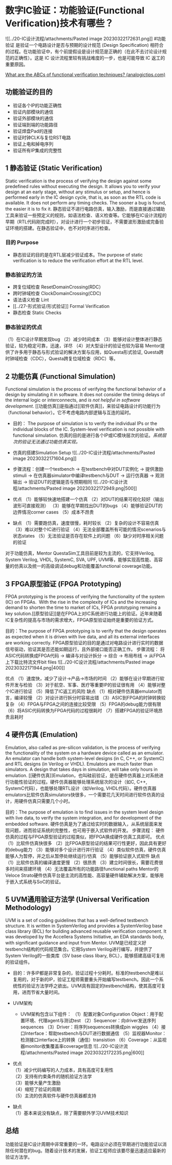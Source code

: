 # 数字IC验证：功能验证(Functional Verification)技术有哪些？
![[../20-IC设计流程/attachments/Pasted image 20230322172631.png]]
#功能验证 是验证一个电路设计是否与预期的设计规范 (Design Specification) 相符合的过程。在功能验证中，有个前提假设是设计规范是正确的（在此不去讨论设计规范的正确性）。这是 IC 设计流程里较有挑战难度的一步，也是可能导致 IC 返工的重要原因。

[What are the ABCs of functional verification techniques? (analogictips.com)](https://www.analogictips.com/what-are-abcs-of-functional-verification-techniques/)

## 功能验证的目的
-   验证各个IP的功能正确性
-   验证内部模块的通信
-   验证外部模块的通信
-   验证端到端的功能路径
-   验证焊盘Pad的连接
-   验证时钟CLK与复位RST电路
-   验证上电和掉电序列
-   验证所有IP集成的完整性

## 1  静态验证 (Static Verification)
Static verification is the process of verifying the design against some predefined rules without executing the design. It allows you to verify your design at an early stage, without any stimulus or setup, and hence is performed early in the IC design cycle, that is, as soon as the RTL code is available. It does not perform any timing checks. The sooner a bug is found, the easier it is to fix it.  静态验证不进行电路仿真，输入激励，而是直接通过辅助工具来验证一些预定义的规则，如语法检查、语义检查等。它能够在IC设计流程的早期（RTL代码刚完成时），对设计进行一个初步验证，不需要波形激励或完备验证环境的搭建。在静态验证中，也不对时序进行检查。

### 目的 **Purpose**
- 静态验证的目的是在RTL层减少验证成本。The purpose of static verification is to reduce the verification effort at the RTL level.
### 静态验证的方法
- 跨复位域检查 ResetDomainCrossing(RDC）
- 跨时钟域检查 ClockDomainCrossing(CDC)
- 语法语义检查 Lint
- [[../27-形式验证/形式验证]] Formal Verification
- 静态检查 Static Checks​
### 静态验证的优点
（1）在IC设计早期发现bug
（2）减少时间成本
（3）能够对设计整体进行静态验证，较为稳定可靠，迅速，详尽
（4）对大型设计的验证也较为容易
Mentor提供了许多用于静态与形式验证的解决方案与应用，如Questa形式验证, Questa跨时钟域检查（CDC），Questa跨复位域检查（RDC）等。

## 2  功能仿真 (Functional Simulation)
Functional simulation is the process of verifying the functional behavior of a design by simulating it in software. It does not consider the timing delays of the internal logic or interconnects, and *is not helpful in software development*. [[功能仿真]]是指通过[[软件仿真]]，来验证电路设计的功能行为（functional behavior）。它不考虑电路内部逻辑与互连的延时。

- 目的： The purpose of simulation is to verify the individual IPs or the individual blocks of the IC. System-level verification is not possible with functional simulation. 仿真的目的是进行各个IP或IC模块层次的验证。*系统层次的验证无法通过功能仿真实现。*

- 仿真的搭建Simulation Setup ![[../20-IC设计流程/attachments/Pasted image 20230322171604.png]]
- 步骤流程：创建一个testbench -> 在testbench中对DUT实例化 -> 提供激励stimuli -> 在仿真器simulator中编译testbench与DUT -> 运行仿真器 -> 观测输出 -> 验证DUT的逻辑是否与预期相同 ![[../20-IC设计流程/attachments/Pasted image 20230322172949.png|500]]

- 优点
	（1）能够较快速地搭建一个仿真
	（2）对DUT的结果可视化较好（输出波形可直接观测）
	（3）能够在早期找出DUT的bugs
	（4）能够验证DUT的边界情况corner cases
	（5）成本不昂贵

- 缺点
	（1）需要跑仿真，速度很慢，耗时较长
	（2）复杂的设计不容易仿真
	（3）难以对整个IC进行验证
	（4）无法全部覆盖所有可能的情况scenarios与状态states
	（5）无法验证是否存在软件上的问题
	（6）缺少对时序相关问题的验证

对于功能仿真，Mentor QuestaSim工具目前是较为主流的，它支持Verilog, System Verilog, VHDL, SystemC, SVA, UPF, UVM等，能够实现高性能、高容量的仿真以及统一的高级调试debug和功能覆盖functional coverage功能。


## 3 FPGA原型验证 (FPGA Prototyping)
FPGA prototyping is the process of verifying the functionality of the system (IC) on FPGAs.  With the rise in the complexity of ICs and the increasing demand to shorten the time to market of ICs, FPGA prototyping remains a key solution.[[原型验证]]是在FPGA上对IC系统进行功能上的验证。近年来随着IC复杂性的提高与市场的需求增大，FPGA原型验证始终是重要的验证方式。

目的：The purpose of FPGA prototyping is to verify that the design operates as expected when it is driven with live data, and all its external interfaces are working correctly.  FPGA原型验证的目的是通过对电路设计进行实时的数据信号驱动，验证其是否还能如期运行，且外部接口能否正确工作。
步骤流程： 将ASIC代码转换成FPGA代码 -> 编译与对设计拆分 -> 综合 -> 布局布线 -> 从FPGA上下载比特流文件bit files ![[../20-IC设计流程/attachments/Pasted image 20230322171944.png|400]]

优点
（1）速度快，减少了设计->产品->市场的时间
（2）能够在设计早期进行软件开发与检验
（3）对于航空、军事、医疗等重要IP的验证很有用
（4）能够对整个IC进行验证
（5）降低了IC返工的风险
缺点
（1）相对硬件仿真器emulator而言，编译较慢
（2）对设计进行拆分时容易出错
（3）ASIC到FPGA的时钟转换较复杂
（4）FPGA与FPGA之间的连接比较受限
（5）FPGA的debug能力很有限
（6）将ASIC代码转换为FPGA代码的过程很耗时
（7）搭建FPGA的验证环境昂贵且耗时

## 4 硬件仿真 (Emulation)
Emulation, also called as pre-silicon validation, is the process of verifying the functionality of the system on a hardware device called as an emulator. An emulator can handle both system-level designs (in C, C++, or SystemC) and RTL designs (in Verilog or VHDL). Emulators are much faster than simulators. A design that takes days in simulation, will take only hours in emulation. [[硬件仿真]]Emulation，也叫硅前验证，是在硬件仿真器上对系统进行功能性验证的过程。硬件仿真器能够处理系统层次的设计（如C, C++, SystemC代码），也能够处理RTL设计（如Verilog, VHDL代码）。硬件仿真器emulators比软件仿真simulators快很多，一个需要花几天时间进行软件仿真的设计，用硬件仿真只需要几个小时。

目的：The purpose of emulation is to find issues in the system level design with live data, to verify the system integration, and for development of the embedded software. 硬件仿真是为了通过给实时的数据输入，从系统层面来发现问题，进而验证系统的完整性，也可用于嵌入式软件的开发。
步骤流程： 硬件仿真的过程与FPGA原型验证的过程类似，把FPGA换成硬件仿真工具即可。
优点
（1）比软件仿真快很多
（2）比FPGA原型验证的结果可行性更好，因此具有更好的debug能力
（3）能够对多个设计进行并行验证
（4）类似软件仿真，硬件仿真能够人为暂停，并之后从暂停处继续运行/仿真
（5）能够验证嵌入式软件
缺点
（1）比软件仿真的编译速度更慢
（2）很昂贵
（3）建立时间很长，需要花费很多时间来搭建环境
（4）无法覆盖所有的功能路径functional paths
Mentor的Veloce Strato硬件仿真平台是主流的高性能、高容量硬件辅助解决方案，能够用于嵌入式系统与SoC的验证。

## 5 UVM通用验证方法学 (Universal Verification Methodology)
UVM is a set of coding guidelines that has a well-defined testbench structure. It is written in SystemVerilog and provides a SystemVerilog base class library (BCL) for building advanced reusable verification component. It was developed by the Accellera Systems Initiative, an EDA standards body, with significant guidance and input from Mentor. UVM是已经定义好testbench结构的代码规范集合。它用System Verilog进行编写，并提供了System Verilog的一些类库（SV base class libary, BCL），能够搭建高级可复用的验证组件。

- 目的：许多IP都是非常复杂的，验证过程十分耗时。标准的testbench是难以复用的，对于新的IP，验证工程师需要重头开始编写testbench。因此一个系统性的验证方法学呼之欲出。UVM具有固定的testbench结构，使其高度可复用，进而节省大量时间。
- UVM架构
	- UVM架构包含以下组件：
		（1）配置对象Configuration Object：用于配置环境、代理agent与测试test
		（2）Sequencer：向driver发送序列sequences
		（3）Driver：将序列sequences转换成pin wiggles
		（4）接口Interface：帮助testbench与DUT进行数据通信
		（5）监视器Monitor：检测接口interface上的转换（通信）transistion
		（6）Coverage：从监视器monitor收集覆盖率coverage信息
![[../20-IC设计流程/attachments/Pasted image 20230322172235.png|600]]

-  优点  
    （1）减少代码编写的人力成本，具有高度可复用性  
    （2）支持有约束条件的随机验证方法学  
    （3）能够大量产生激励  
    （4）缩短了验证的周期  
    （5）主流的仿真软件与硬件仿真器都支持
-  缺点  
    （1）基本来说没有缺点，除了需要额外学习UVM技术知识

## 总结

功能验证是IC设计周期中非常重要的一环。电路设计必须在早期进行功能验证以消除任何潜在的bug。随着设计技术的发展，验证工程师应该要尽量迅速适应最新的验证方法学。




